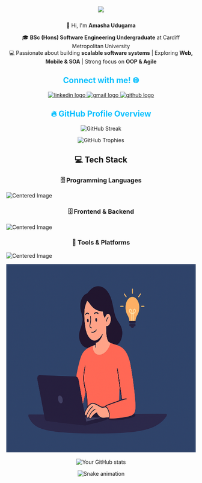 <h1 align="center">
    <a href="#" target="_blank">
        <img src="https://readme-typing-svg.herokuapp.com/?font=Cookie&size=48&center=true&vCenter=true&width=700&height=70&duration=3000&pause=2000&color=8A2BE2&lines=Hey+it's+Amasha!;Software+Engineering+Undergraduate;Full-Stack+Developer;Tech+Enthusiast" />
    </a>
</h1>

<p align="center">
👋 Hi, I'm <b>Amasha Udugama</b>  
</p>

<p align="center">
🎓 <b>BSc (Hons) Software Engineering Undergraduate</b> at Cardiff Metropolitan University  </br>
💻 Passionate about building <b>scalable software systems</b> | Exploring <b>Web, Mobile & SOA</b> | Strong focus on <b>OOP & Agile</b>  
</p>



<h2 align="center" style="color:#00BFFF;">Connect with me! 🌐</h2>

<p align="center">
<a href="https://www.linkedin.com/in/amasha-udugama" target="_blank">
<img src="https://img.icons8.com/?size=100&id=13930&format=png&color=000000" height="45" alt="linkedin logo" />
</a>
<a href="mailto:amasha.udugama@example.com" target="_blank">
<img src="https://img.icons8.com/?size=100&id=eFPBXQop6V2m&format=png&color=000000" height="45" alt="gmail logo" />
</a>
<a href="https://github.com/AmashaUdugama" target="_blank">
<img src="https://skillicons.dev/icons?i=github" height="45" alt="github logo" />
</a>
</p>



<h2 align="center" style="color:#00BFFF;">🔥 GitHub Profile Overview </h2>

<p align="center">
  <img src="https://github-readme-streak-stats.herokuapp.com/?user=AmashaUdugama&theme=tokyonight" alt="GitHub Streak" height="165"/>
</p>  

<p align="center">
  <img src="https://github-profile-trophy.vercel.app/?username=AmashaUdugama&theme=onedark&row=1&column=4" alt="GitHub Trophies" />
</p> 



<h2 align="center">💻 Tech Stack</h2>

<p align="center">
  <h3 align="center">🗄️ Programming Languages</h3>
  <img src="https://skillicons.dev/icons?i=java,dart,js,py,php,html,css&theme=dark" alt="Centered Image" />
  
  <h3 align="center">🗄️ Frontend & Backend</h3>
  <img src="https://skillicons.dev/icons?i=flutter,firebase,mysql,postman,mongodb,react&theme=dark" alt="Centered Image" />
  
  <h3 align="center">🔧 Tools & Platforms</h3>
  <img src="https://skillicons.dev/icons?i=github,git,vscode,androidstudio,docker,flutter,figma,netbeans&theme=dark" alt="Centered Image" />
</p>



<p align="center">
    <img src="https://github.com/AmashaUdugama/AmashaUdugama/blob/main/main/github1.png" height="500" />
</p>

<p align="center">
<img height="200em" src="https://github-profile-summary-cards.vercel.app/api/cards/profile-details?username=AmashaUdugama&theme=github_dark&timestamp=12345" alt="Your GitHub stats"/>
</p>

<p align="center">
<img src="https://raw.githubusercontent.com/AmashaUdugama/AmashaUdugama/output/snake.svg" alt="Snake animation" />
</p>
